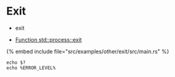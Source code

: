 # Exit

* exit

* [Function std::process::exit](https://doc.rust-lang.org/std/process/fn.exit.html)

{% embed include file="src/examples/other/exit/src/main.rs" %}

```
echo $?
echo %ERROR_LEVEL%
```



